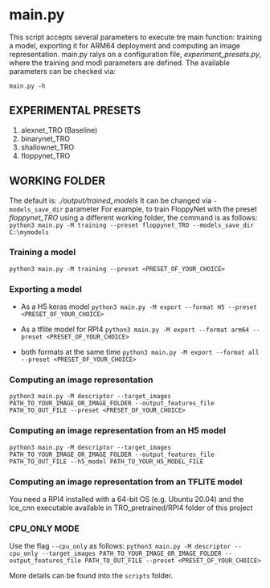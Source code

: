 # main.py
This script accepts several parameters to execute tre main function: training a model, exporting it for ARM64 deployment and computing an image representation.
main.py ralys on a configuration file, *experiment_presets.py*, where the training and modl parameters are defined.
The available parameters can be checked via: 

`main.py -h`

## EXPERIMENTAL PRESETS

1) alexnet_TRO (Baseline)
2) binarynet_TRO
3) shallownet_TRO
4) floppynet_TRO

## WORKING FOLDER
The default is: *./output/trained_models*
It can be changed via `-models_save_dir` parameter
For example, to train FloppyNet with the preset *floppynet_TRO* using a different working folder, the command is as follows:
`python3 main.py -M training --preset floppynet_TRO --models_save_dir C:\mymodels`

### Training a model ###
`python3 main.py -M training --preset <PRESET_OF_YOUR_CHOICE>`

### Exporting a model ###

* As a H5 keras model
`python3 main.py -M export --format H5 --preset <PRESET_OF_YOUR_CHOICE>`

* As a tflite model for RPI4
`python3 main.py -M export --format arm64 --preset <PRESET_OF_YOUR_CHOICE>`

* both formats at the same time
`python3 main.py -M export --format all --preset <PRESET_OF_YOUR_CHOICE>`

### Computing an image representation ###
`python3 main.py -M descriptor --target_images PATH_TO_YOUR_IMAGE_OR_IMAGE_FOLDER --output_features_file PATH_TO_OUT_FILE --preset <PRESET_OF_YOUR_CHOICE>`

### Computing an image representation from an H5 model ###
`python3 main.py -M descriptor --target_images PATH_TO_YOUR_IMAGE_OR_IMAGE_FOLDER --output_features_file PATH_TO_OUT_FILE --h5_model PATH_TO_YOUR_H5_MODEL_FILE`

### Computing an image representation from an TFLITE model ###
You need a RPI4 installed with a 64-bit OS (e.g. Ubuntu 20.04) and the lce_cnn executable available in TRO_pretrained/RPI4 folder of this project 

### CPU_ONLY MODE ###
Use the flag `--cpu_only` as follows:
`python3 main.py -M descriptor --cpu_only --target_images PATH_TO_YOUR_IMAGE_OR_IMAGE_FOLDER --output_features_file PATH_TO_OUT_FILE --preset <PRESET_OF_YOUR_CHOICE>`

More details can be found into the `scripts` folder.